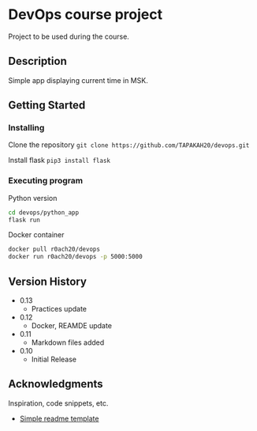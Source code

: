# DevOps course project

Project to be used during the course.

## Description

Simple app displaying current time in MSK.

## Getting Started

### Installing

Clone the repository
`git clone https://github.com/TAPAKAH20/devops.git`

Install flask
`pip3 install flask`

### Executing program

Python version

``` Bash
cd devops/python_app
flask run
```

Docker container

``` Bash
docker pull r0ach20/devops
docker run r0ach20/devops -p 5000:5000
```

## Version History

* 0.13
  * Practices update
* 0.12
  * Docker, REAMDE update
* 0.11
  * Markdown files added
* 0.10
  * Initial Release

## Acknowledgments

Inspiration, code snippets, etc.

* [Simple readme template](https://gist.github.com/DomPizzie/7a5ff55ffa9081f2de27c315f5018afc)

